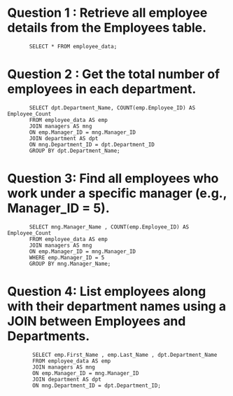 # Question 1 : Retrieve all employee details from the Employees table.
           SELECT * FROM employee_data;
# Question 2 : Get the total number of employees in each department.
           SELECT dpt.Department_Name, COUNT(emp.Employee_ID) AS Employee_Count
           FROM employee_data AS emp
           JOIN managers AS mng
           ON emp.Manager_ID = mng.Manager_ID
           JOIN department AS dpt
           ON mng.Department_ID = dpt.Department_ID
           GROUP BY dpt.Department_Name;
# Question 3: Find all employees who work under a specific manager (e.g., Manager_ID = 5).
           SELECT mng.Manager_Name , COUNT(emp.Employee_ID) AS Employee_Count
           FROM employee_data AS emp
           JOIN managers AS mng
           ON emp.Manager_ID = mng.Manager_ID
           WHERE emp.Manager_ID = 5
           GROUP BY mng.Manager_Name;
# Question 4: List employees along with their department names using a JOIN between Employees and Departments.
            SELECT emp.First_Name , emp.Last_Name , dpt.Department_Name
            FROM employee_data AS emp
            JOIN managers AS mng
            ON emp.Manager_ID = mng.Manager_ID
            JOIN department AS dpt
            ON mng.Department_ID = dpt.Department_ID; 
  
